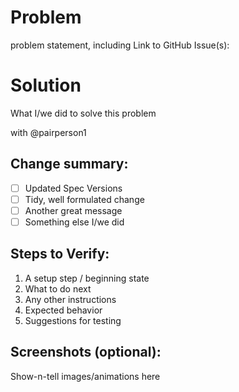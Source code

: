 Problem
=======
problem statement, including
Link to GitHub Issue(s):

Solution
========
What I/we did to solve this problem

with @pairperson1

Change summary:
---------------
- [ ] Updated Spec Versions
- [ ] Tidy, well formulated change
- [ ] Another great message
- [ ] Something else I/we did

Steps to Verify:
----------------
1. A setup step / beginning state
1. What to do next
1. Any other instructions
1. Expected behavior
1. Suggestions for testing

Screenshots (optional):
-----------------------
Show-n-tell images/animations here
